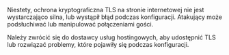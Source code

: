 
Niestety, ochrona kryptograficzna TLS na stronie internetowej nie jest wystarczająco silna, 
lub wystąpił błąd podczas konfiguracji. Atakujący może podsłuchiwać lub manipulować połączeniami gości.



Należy zwrócić się do dostawcy usług hostingowych, aby udostępnić TLS lub rozwiązać problemy, 
które pojawiły się podczas konfiguracji.
